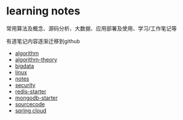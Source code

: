# learning notes
  常用算法及概念、源码分析、大数据、应用部署及使用、学习/工作笔记等
  
  有道笔记内容逐渐迁移到github

- [algorithm](https://github.com/Dongzai1005/learning/tree/master/algorithm)
- [algorithm-theory](https://github.com/Dongzai1005/learning/tree/master/algorithm-theory)
- [bigdata](https://github.com/Dongzai1005/learning/tree/master/bigdata)
- [linux](https://github.com/Dongzai1005/learning/tree/master/linux)
- [notes](https://github.com/Dongzai1005/learning/tree/master/notes)
- [security](https://github.com/Dongzai1005/learning/tree/master/security)
- [redis-starter](https://github.com/Dongzai1005/learning/tree/master/redis-starter)
- [mongodb-starter](https://github.com/Dongzai1005/learning/tree/master/mongodb-starter)
- [sourcecode](https://github.com/Dongzai1005/learning/tree/master/sourcecode)
- [spring cloud](https://github.com/Dongzai1005/spring-cloud-demo)
